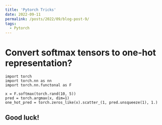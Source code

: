 ```yaml
---
title: 'Pytorch Tricks'
date: 2022-09-11
permalink: /posts/2022/09/blog-post-9/
tags:
  - Pytorch
---
```


Convert softmax tensors to one-hot representation?
======
```
import torch
import torch.nn as nn
import torch.nn.functonal as F

x = F.softmax(torch.rand(10, 5))
pred = torch.argmax(x, dim=1)
one_hot_pred = torch.zeros_like(x).scatter_(1, pred.unsqueeze(1), 1.)
```

Good luck!
------